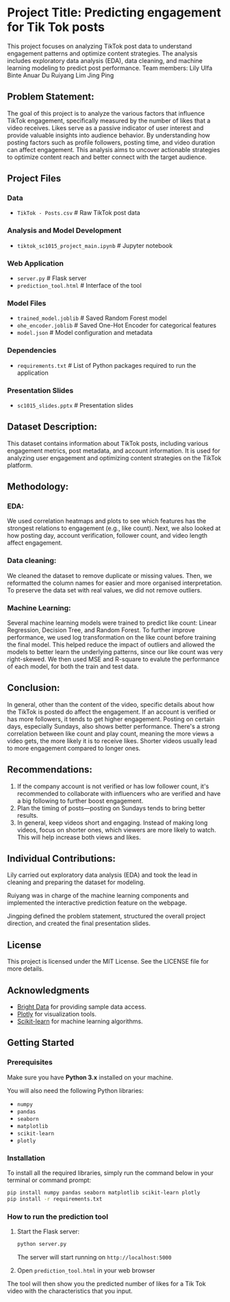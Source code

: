 # Project Title: Predicting engagement for Tik Tok posts
This project focuses on analyzing TikTok post data to understand engagement patterns and optimize content strategies. The analysis includes exploratory data analysis (EDA), data cleaning, and machine learning modeling to predict post performance.
Team members: 
Lily Ulfa Binte Anuar
Du Ruiyang
Lim Jing Ping

## Problem Statement: 
The goal of this project is to analyze the various factors that influence TikTok engagement, specifically measured by the number of likes that a video receives. Likes serve as a passive indicator of user interest and provide valuable insights into audience behavior. By understanding how posting factors such as profile followers, posting time, and video duration can affect engagement. This analysis aims to uncover actionable strategies to optimize content reach and better connect with the target audience.



## Project Files

### Data
- `TikTok - Posts.csv` # Raw TikTok post data
### Analysis and Model Development
- `tiktok_sc1015_project_main.ipynb` # Jupyter notebook
### Web Application
- `server.py` # Flask server
- `prediction_tool.html` # Interface of the tool
### Model Files
- `trained_model.joblib` # Saved Random Forest model
- `ohe_encoder.joblib` # Saved One-Hot Encoder for categorical features
- `model.json` # Model configuration and metadata
### Dependencies
- `requirements.txt` # List of Python packages required to run the application

### Presentation Slides
- `sc1015_slides.pptx` # Presentation slides


## Dataset Description: 
This dataset contains information about TikTok posts, including various engagement metrics, post metadata, and account information. It is used for analyzing user engagement and optimizing content strategies on the TikTok platform.

## Methodology:
### EDA:
We used correlation heatmaps and plots to see which features has the strongest relations to engagement (e.g., like count). Next, we also looked at how posting day, account verification, follower count, and video length affect engagement.

### Data cleaning: 
We cleaned the dataset to remove duplicate or missing values. Then, we reformatted the column names for easier and more organised interpretation. To preserve the data set with real values, we did not remove outliers. 

### Machine Learning: 
Several machine learning models were trained to predict like count: Linear Regression, Decision Tree, and Random Forest. 
To further improve performance, we used log transformation on the like count before training the final model. This helped reduce the impact of outliers and allowed the models to better learn the underlying patterns, since our like count was very right-skewed.
We then used MSE and R-square to evalute the performance of each model, for both the train and test data.

## Conclusion: 
In general, other than the content of the video, specific details about how the TikTok is posted do affect the engagement.
If an account is verified or has more followers, it tends to get higher engagement.
Posting on certain days, especially Sundays, also shows better performance.
There's a strong correlation between like count and play count, meaning the more views a video gets, the more likely it is to receive likes.
Shorter videos usually lead to more engagement compared to longer ones.

## Recommendations:
1. If the company account is not verified or has low follower count, it's recommended to collaborate with influencers who are verified and have a big following to further boost engagement.
2. Plan the timing of posts—posting on Sundays tends to bring better results.
3. In general, keep videos short and engaging. Instead of making long videos, focus on shorter ones, which viewers are more likely to watch. This will help increase both views and likes.

## Individual Contributions: 
Lily carried out exploratory data analysis (EDA) and took the lead in cleaning and preparing the dataset for modeling.

Ruiyang was in charge of the machine learning components and implemented the interactive prediction feature on the webpage.

Jingping defined the problem statement, structured the overall project direction, and created the final presentation slides.

## License
This project is licensed under the MIT License. See the LICENSE file for more details.


## Acknowledgments
- [Bright Data](https://brightdata.com/cp/datasets/browse/gd_lu702nij2f790tmv9h?id=hl_0a9bc27d&tab=sample) for providing sample data access.
- [Plotly](https://plotly.com/) for visualization tools.
- [Scikit-learn](https://scikit-learn.org/) for machine learning algorithms.



## Getting Started

### Prerequisites

Make sure you have **Python 3.x** installed on your machine.  

You will also need the following Python libraries:  
- `numpy`  
- `pandas`  
- `seaborn`  
- `matplotlib`  
- `scikit-learn`  
- `plotly`  

###  Installation

To install all the required libraries, simply run the command below in your terminal or command prompt:

```bash
pip install numpy pandas seaborn matplotlib scikit-learn plotly
pip install -r requirements.txt
```

### How to run the prediction tool

1. Start the Flask server:
   ```bash
   python server.py
   ```
   The server will start running on `http://localhost:5000`

2. Open `prediction_tool.html` in your web browser

The tool will then show you the predicted number of likes for a Tik Tok video with the characteristics that you input.

